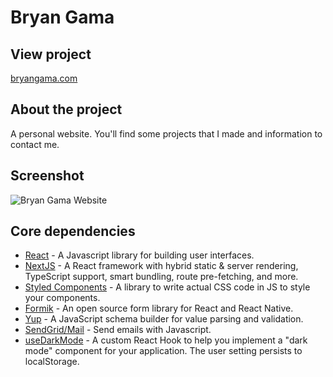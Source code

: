 # Bryan Gama

## View project

[bryangama.com](https://bryangama.com)

## About the project

A personal website. You'll find some projects that I made and information to contact me.

## Screenshot

![Bryan Gama Website](https://bryangama.com/_next/image?url=%2Fimgs%2Fprojects%2Fportfolio.png&w=1920&q=75)

## Core dependencies

- [React](https://reactjs.org/) - A Javascript library for building user interfaces.
- [NextJS](https://nextjs.org/) - A React framework with hybrid static & server rendering, TypeScript support, smart bundling, route pre-fetching, and more.
- [Styled Components](https://styled-components.com) - A library to write actual CSS code in JS to style your components.
- [Formik](https://formik.org) - An open source form library for React and React Native.
- [Yup](https://github.com/jquense/yup) - A JavaScript schema builder for value parsing and validation.
- [SendGrid/Mail](https://sendgrid.com) - Send emails with Javascript.
- [useDarkMode](https://github.com/donavon/use-dark-mode) - A custom React Hook to help you implement a "dark mode" component for your application. The user setting persists to localStorage.
